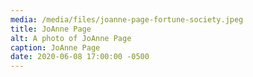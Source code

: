 ```yaml
---
media: /media/files/joanne-page-fortune-society.jpeg
title: JoAnne Page
alt: A photo of JoAnne Page
caption: JoAnne Page
date: 2020-06-08 17:00:00 -0500
---
```

